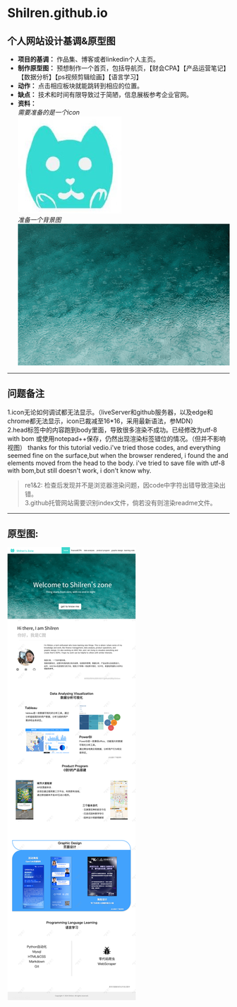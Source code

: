 # Shilren.github.io
## 个人网站设计基调&原型图
- **项目的基调：**
作品集、博客或者linkedin个人主页。
- **制作原型图：**
预想制作一个首页，包括导航页，【财会CPA】【产品运营笔记】【数据分析】【ps视频剪辑绘画】【语言学习】
- **动作：**
点击相应板块就能跳转到相应的位置。
- **缺点：**
技术和时间有限导致过于简陋，信息展板参考企业官网。
- **资料：**  
    *需要准备的是一个icon*  
    ![iconpic](picture/icon.jpg "shilren's zone")  
    *准备一个背景图*
    ![backgroundpic](./picture/bule%20water.jpeg)
---
## 问题备注
1.icon无论如何调试都无法显示。（liveServer和github服务器，以及edge和chrome都无法显示，icon已裁减至16*16，采用最新语法，参MDN）  
2.head标签中的内容跑到body里面，导致很多渲染不成功。已经修改为utf-8 with bom 或使用notepad++保存，仍然出现渲染标签错位的情况。（但并不影响视图）  thanks for this tutorial vedio.i've tried those codes, and everything seemed fine on the surface,but when the browser rendered, i found the <link> and <meta>  elements moved from the head to the body. i've tried to save file with utf-8 with bom,but still doesn't work, i don't know why.     
> re1&2: 
> 检查后发现并不是浏览器渲染问题，因code中字符出错导致渲染出错。  
3.github托管网站需要识别index文件，倘若没有则渲染readme文件。  


---
## 原型图:
![prototype](picture/首页.png "prototype")
